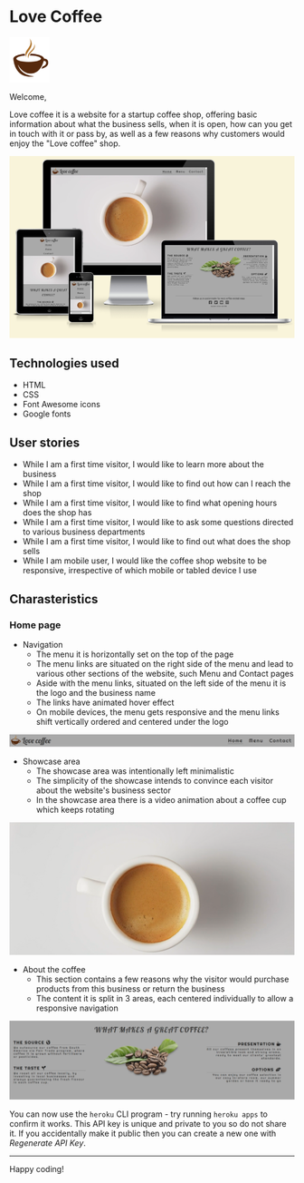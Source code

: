 # Love Coffee
![Love Coffee logo](https://github.com/acristiancsiki/HTML-CSS/blob/main/assets/images/logo.png) 

Welcome,

Love coffee it is a website for a startup coffee shop, offering basic information about what the business sells, when it is open, how can you get in touch with it or pass by, as well as a few reasons why customers would enjoy the "Love coffee" shop.

![Love Coffee Showcase](https://github.com/acristiancsiki/HTML-CSS/blob/main/assets/images/readme-showcase.PNG)

## Technologies used
* HTML
* CSS
* Font Awesome icons
* Google fonts

## User stories
* While I am a first time visitor, I would like to learn more about the business
* While I am a first time visitor, I would like to find out how can I reach the shop
* While I am a first time visitor, I would like to find what opening hours does the shop has
* While I am a first time visitor, I would like to ask some questions directed to various business departments
* While I am a first time visitor, I would like to find out what does the shop sells
* While I am mobile user, I would like the coffee shop website to be responsive, irrespective of which mobile or tabled device I use

## Charasteristics
### Home page
* Navigation
    - The menu it is horizontally set on the top of the page
    - The menu links are situated on the right side of the menu and lead to various other sections of the website, such Menu and Contact pages
    - Aside with the menu links, situated on the left side of the menu it is the logo and the business name
    - The links have animated hover effect
    - On mobile devices, the menu gets responsive and the menu links shift vertically ordered and centered under the logo

 ![Love Coffee Main Menu](https://github.com/acristiancsiki/HTML-CSS/blob/main/assets/images/topmenu.PNG)

* Showcase area
    - The showcase area was intentionally left minimalistic
    - The simplicity of the showcase intends to convince each visitor about the website's business sector
    - In the showcase area there is a video animation about a coffee cup which keeps rotating

![Love Coffee Showcase Area](https://github.com/acristiancsiki/HTML-CSS/blob/main/assets/images/coffe-mug-showcase.PNG)

* About the coffee
    - This section contains a few reasons why the visitor would purchase products from this business or return the business
    - The content it is split in 3 areas, each centered individually to allow a responsive navigation

![Love Coffee Showcase Area](https://github.com/acristiancsiki/HTML-CSS/blob/main/assets/images/aboutus.PNG)



You can now use the `heroku` CLI program - try running `heroku apps` to confirm it works. This API key is unique and private to you so do not share it. If you accidentally make it public then you can create a new one with _Regenerate API Key_.

---

Happy coding!
